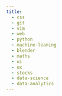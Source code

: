 ```yaml
---
title:
  - css
  - git
  - vim
  - web
  - python
  - machine-leaning
  - blender
  - maths
  - ui
  - ux
  - stocks
  - data-science
  - data-analytics
---
```

